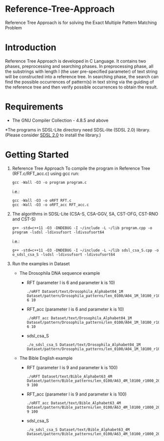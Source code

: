 # Reference-Tree-Approach
Reference Tree Approach is for solving the Exact Multiple Pattern Matching Problem

# Introduction
Reference Tree Approach is developed in C Language. It contains two phases, preprocessing and searching phases. In preprocessing phase, all the substrings with length l (the user pre-specified parameter) of text string will be constructed into a reference tree. In searching phase, the search can find the possible occurrences of pattern(s) in text string via the guiding of the reference tree and then verify possible occurrences to obtain the result.

# Requirements
- The GNU Compiler Collection - 4.8.5 and above

*The programs in SDSL-Lite directory need SDSL-lite (SDSL 2.0) library.
(Please consider [SDSL 2.0](https://github.com/simongog/sdsl-lite) to install the library.)

# Getting Started
1. Reference Tree Approach
    To compile the program in Reference Tree (RFT.c/RFT_acc.c) using gcc run:
    ```
    gcc -Wall -O3 -o program program.c
    ```
    i.e.:
    ```
    gcc -Wall -O3 -o oRFT RFT.c
    gcc -Wall -O3 -o oRFT_acc RFT_acc.c
    ```

2. The algorithms in SDSL-Lite (CSA-S, CSA-GGV, SA, CST-OFG, CST-RNO and CST-S)
   ```
   g++ -std=c++11 -O3 -DNDEBUG -I ~/include -L ~/lib program.cpp -o program -lsdsl -ldivsufsort -ldivsufsort64
   ```
   i.e.:
   ```
   g++ -std=c++11 -O3 -DNDEBUG -I ~/include -L ~/lib sdsl_csa_S.cpp -o o_sdsl_csa_S -lsdsl -ldivsufsort -ldivsufsort64
   ```

3. Run the examples in Dataset
   - The Drosophila DNA sequence example
   
     - RFT (parameter l is 6 and parameter k is 10)
       ```
       ./oRFT Dataset/text/Drosophila_Alphabet04_1M Dataset/pattern/Drosophila_patterns/len_0100/A04_1M_l0100_r1000_20_0001 6 10
       ```
     - RFT_acc (parameter l is 6 and parameter k is 10)
       ```
       ./oRFT_acc Dataset/text/Drosophila_Alphabet04_1M Dataset/pattern/Drosophila_patterns/len_0100/A04_1M_l0100_r1000_20_0001 6 10
       ```
     - sdsl_csa_S
       ```
       ./o_sdsl_csa_S Dataset/text/Drosophila_Alphabet04_1M Dataset/pattern/Drosophila_patterns/len_0100/A04_1M_l0100_r1000_20_0001
       ```
   - The Bible English example
   
     - RFT (parameter l is 9 and parameter k is 100)
       ```
       ./oRFT Dataset/text/Bible_Alphabet63_4M Dataset/pattern/Bible_patterns/len_0100/A63_4M_l0100_r1000_20_0001 9 100
       ```
     - RFT_acc (parameter l is 9 and parameter k is 100)
       ```
       ./oRFT_acc Dataset/text/Bible_Alphabet63_4M Dataset/pattern/Bible_patterns/len_0100/A63_4M_l0100_r1000_20_0001 9 100
       ```
     - sdsl_csa_S
       ```
       ./o_sdsl_csa_S Dataset/text/Bible_Alphabet63_4M Dataset/pattern/Bible_patterns/len_0100/A63_4M_l0100_r1000_20_0001
       ```
     
